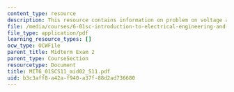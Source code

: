 ```yaml
---
content_type: resource
description: This resource contains information on problem on voltage and current.
file: /media/courses/6-01sc-introduction-to-electrical-engineering-and-computer-science-i-spring-2011/b3c3aff8a42af940a37f88d2ad736680_MIT6_01SCS11_mid02_S11.pdf
file_type: application/pdf
learning_resource_types: []
ocw_type: OCWFile
parent_title: Midterm Exam 2
parent_type: CourseSection
resourcetype: Document
title: MIT6_01SCS11_mid02_S11.pdf
uid: b3c3aff8-a42a-f940-a37f-88d2ad736680
---
```

